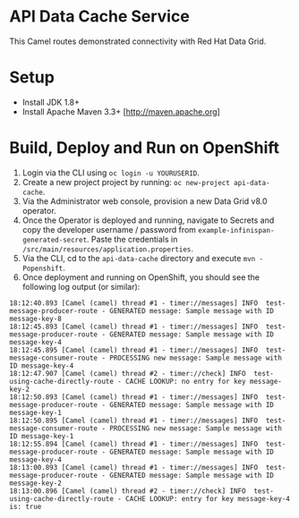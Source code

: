 API Data Cache Service
========================================================

This Camel routes demonstrated connectivity with Red Hat Data Grid.


Setup
==============================

- Install JDK 1.8+
- Install Apache Maven 3.3+ [http://maven.apache.org]

Build, Deploy and Run on OpenShift
==============================

1. Login via the CLI using `oc login -u YOURUSERID`.
2. Create a new project project by running: `oc new-project api-data-cache`.
3. Via the Administrator web console, provision a new Data Grid v8.0 operator.
4. Once the Operator is deployed and running, navigate to Secrets and copy the developer username / password from `example-infinispan-generated-secret`.  Paste the credentials in `/src/main/resources/application.properties`.
5. Via the CLI, cd to the `api-data-cache` directory and execute `mvn -Popenshift`.
6. Once deployment and running on OpenShift, you should see the following log output (or similar):

```
18:12:40.893 [Camel (camel) thread #1 - timer://messages] INFO  test-message-producer-route - GENERATED message: Sample message with ID message-key-8
18:12:45.893 [Camel (camel) thread #1 - timer://messages] INFO  test-message-producer-route - GENERATED message: Sample message with ID message-key-4
18:12:45.895 [Camel (camel) thread #1 - timer://messages] INFO  test-message-consumer-route - PROCESSING new message: Sample message with ID message-key-4
18:12:47.907 [Camel (camel) thread #2 - timer://check] INFO  test-using-cache-directly-route - CACHE LOOKUP: no entry for key message-key-2
18:12:50.893 [Camel (camel) thread #1 - timer://messages] INFO  test-message-producer-route - GENERATED message: Sample message with ID message-key-1
18:12:50.895 [Camel (camel) thread #1 - timer://messages] INFO  test-message-consumer-route - PROCESSING new message: Sample message with ID message-key-1
18:12:55.894 [Camel (camel) thread #1 - timer://messages] INFO  test-message-producer-route - GENERATED message: Sample message with ID message-key-4
18:13:00.893 [Camel (camel) thread #1 - timer://messages] INFO  test-message-producer-route - GENERATED message: Sample message with ID message-key-2
18:13:00.896 [Camel (camel) thread #2 - timer://check] INFO  test-using-cache-directly-route - CACHE LOOKUP: entry for key message-key-4 is: true
```
